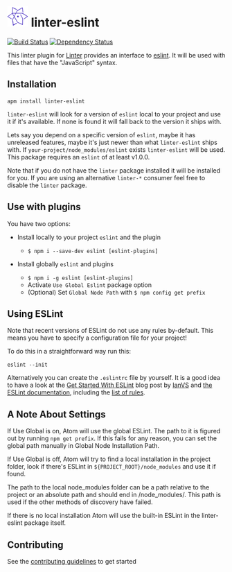 # <img alt="linter-eslint logo" src="logo.svg" width="48px" height="48px"/> linter-eslint

[![Build Status](https://travis-ci.org/AtomLinter/linter-eslint.svg)](https://travis-ci.org/AtomLinter/linter-eslint)
[![Dependency Status](https://david-dm.org/AtomLinter/linter-eslint.svg)](https://david-dm.org/AtomLinter/linter-eslint)

This linter plugin for [Linter](https://github.com/AtomLinter/Linter) provides
an interface to [eslint](http://eslint.org). It will be used with files that
have the "JavaScript" syntax.

## Installation

```ShellSession
apm install linter-eslint
```

`linter-eslint` will look for a version of `eslint` local to your project and
use it if it's available. If none is found it will fall back to the version it
ships with.

Lets say you depend on a specific version of `eslint`, maybe it has unreleased
features, maybe it's just newer than what `linter-eslint` ships with. If
`your-project/node_modules/eslint` exists `linter-eslint` will be used.
This package requires an `eslint` of at least v1.0.0.

Note that if you do not have the `linter` package installed it will be
installed
for you. If you are using an alternative `linter-*` consumer feel free
to disable the `linter` package.

## Use with plugins

You have two options:

*   Install locally to your project `eslint` and the plugin

    *   `$ npm i --save-dev eslint [eslint-plugins]`

*   Install globally `eslint` and plugins

    *   `$ npm i -g eslint [eslint-plugins]`
    *   Activate `Use Global Eslint` package option
    *   (Optional) Set `Global Node Path` with `$ npm config get prefix`

## Using ESLint

Note that recent versions of ESLint do not use any rules by-default. This
means you have to specify a configuration file for your project!

To do this in a straightforward way run this:

```ShellSession
eslint --init
```

Alternatively you can create the `.eslintrc` file by yourself. It is a good
idea to have a look at the [Get Started With ESLint](http://devnull.guru/get-started-with-eslint/)
blog post by [IanVS](https://github.com/IanVS) and [the ESLint documentation](http://eslint.org/docs/user-guide/configuring),
including the [list of rules](http://eslint.org/docs/rules/).

## A Note About Settings

If Use Global is on, Atom will use the global ESLint. The path to it is figured out by running `npm get prefix`. If this fails for any reason, you can set the global path manually in Global Node Installation Path.

If Use Global is off, Atom will try to find a local installation in the project folder, look if there's ESLint in `${PROJECT_ROOT}/node_modules` and use it if found.

The path to the local node_modules folder can be a path relative to the project or an absolute path and should end in /node_modules/. This path is used if the other methods of discovery have failed.

If there is no local installation Atom will use the built-in ESLint in the linter-eslint package itself.

## Contributing

See the [contributing guidelines](./CONTRIBUTING.md) to get started
